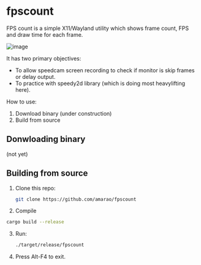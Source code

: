 # fpscount

FPS count is a simple X11/Wayland utility which shows frame count, FPS and draw time for each frame.

![image](https://user-images.githubusercontent.com/652496/178106067-ab6385cf-5243-4627-9335-9f56b87b6f31.png)

It has two primary objectives:
* To allow speedcam screen recording to check if monitor is skip frames or delay output.
* To practice with speedy2d library (which is doing most heavylifting here).

How to use:

1. Download binary (under construction)
2. Build from source

## Donwloading binary
(not yet)

## Building from source

1. Clone this repo:
   ```sh
   git clone https://github.com/amarao/fpscount
   ```

2. Compile
  ```sh
  cargo build --release
  ```

3. Run:
   ```sh
   ./target/release/fpscount
   ```

4. Press Alt-F4 to exit.

